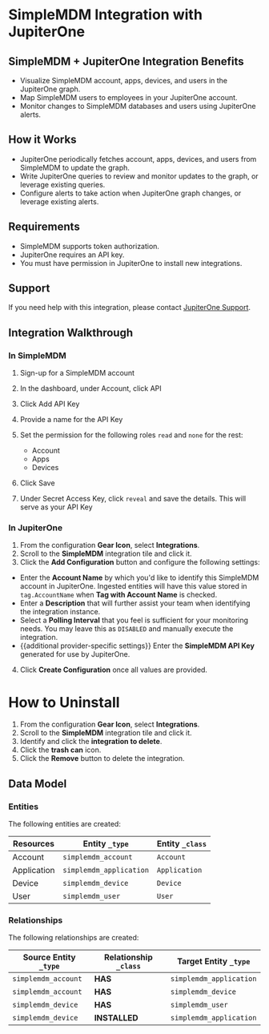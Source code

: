 # SimpleMDM Integration with JupiterOne

## SimpleMDM + JupiterOne Integration Benefits

- Visualize SimpleMDM account, apps, devices, and users in the JupiterOne graph.
- Map SimpleMDM users to employees in your JupiterOne account.
- Monitor changes to SimpleMDM databases and users using JupiterOne alerts.

## How it Works

- JupiterOne periodically fetches account, apps, devices, and users from
  SimpleMDM to update the graph.
- Write JupiterOne queries to review and monitor updates to the graph, or
  leverage existing queries.
- Configure alerts to take action when JupiterOne graph changes, or leverage
  existing alerts.

## Requirements

- SimpleMDM supports token authorization.
- JupiterOne requires an API key.
- You must have permission in JupiterOne to install new integrations.

## Support

If you need help with this integration, please contact
[JupiterOne Support](https://support.jupiterone.io).

## Integration Walkthrough

### In SimpleMDM

1. Sign-up for a SimpleMDM account
2. In the dashboard, under Account, click API
3. Click Add API Key
4. Provide a name for the API Key
5. Set the permission for the following roles `read` and `none` for the rest:

   - Account
   - Apps
   - Devices

6. Click Save
7. Under Secret Access Key, click `reveal` and save the details. This will serve
   as your API Key

### In JupiterOne

1. From the configuration **Gear Icon**, select **Integrations**.
2. Scroll to the **SimpleMDM** integration tile and click it.
3. Click the **Add Configuration** button and configure the following settings:

- Enter the **Account Name** by which you'd like to identify this SimpleMDM
  account in JupiterOne. Ingested entities will have this value stored in
  `tag.AccountName` when **Tag with Account Name** is checked.
- Enter a **Description** that will further assist your team when identifying
  the integration instance.
- Select a **Polling Interval** that you feel is sufficient for your monitoring
  needs. You may leave this as `DISABLED` and manually execute the integration.
- {{additional provider-specific settings}} Enter the **SimpleMDM API Key**
  generated for use by JupiterOne.

4. Click **Create Configuration** once all values are provided.

# How to Uninstall

1. From the configuration **Gear Icon**, select **Integrations**.
2. Scroll to the **SimpleMDM** integration tile and click it.
3. Identify and click the **integration to delete**.
4. Click the **trash can** icon.
5. Click the **Remove** button to delete the integration.

<!-- {J1_DOCUMENTATION_MARKER_START} -->
<!--
********************************************************************************
NOTE: ALL OF THE FOLLOWING DOCUMENTATION IS GENERATED USING THE
"j1-integration document" COMMAND. DO NOT EDIT BY HAND! PLEASE SEE THE DEVELOPER
DOCUMENTATION FOR USAGE INFORMATION:

https://github.com/JupiterOne/sdk/blob/main/docs/integrations/development.md
********************************************************************************
-->

## Data Model

### Entities

The following entities are created:

| Resources   | Entity `_type`          | Entity `_class` |
| ----------- | ----------------------- | --------------- |
| Account     | `simplemdm_account`     | `Account`       |
| Application | `simplemdm_application` | `Application`   |
| Device      | `simplemdm_device`      | `Device`        |
| User        | `simplemdm_user`        | `User`          |

### Relationships

The following relationships are created:

| Source Entity `_type` | Relationship `_class` | Target Entity `_type`   |
| --------------------- | --------------------- | ----------------------- |
| `simplemdm_account`   | **HAS**               | `simplemdm_application` |
| `simplemdm_account`   | **HAS**               | `simplemdm_device`      |
| `simplemdm_device`    | **HAS**               | `simplemdm_user`        |
| `simplemdm_device`    | **INSTALLED**         | `simplemdm_application` |

<!--
********************************************************************************
END OF GENERATED DOCUMENTATION AFTER BELOW MARKER
********************************************************************************
-->
<!-- {J1_DOCUMENTATION_MARKER_END} -->
